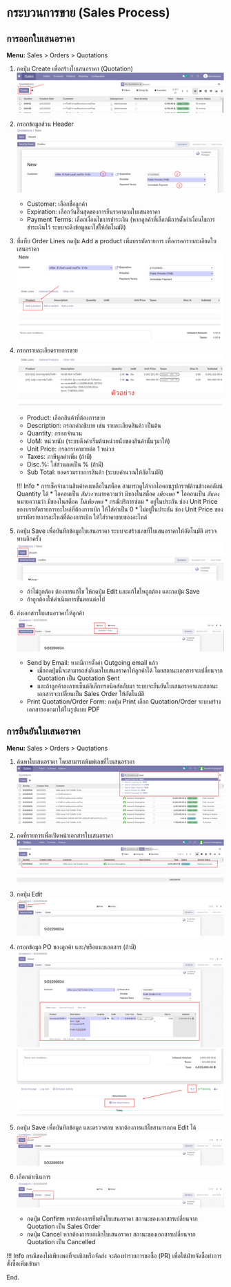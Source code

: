 # กระบวนการขาย (Sales Process)

## การออกใบเสนอราคา
**Menu:** Sales > Orders > Quotations

1. กดปุ่ม Create เพื่อสร้างใบเสนอราคา (Quotation)
![](img/sale_1.png)
2. กรอกข้อมูลส่วน Header
![](img/sale_2.png)
    * Customer: เลือกชื่อลูกค้า
    * Expiration: เลือกวันสิ้นสุดของการยืนราคาตามใบเสนอราคา
    * Payment Terms: เลือกเงื่อนไขการชำระเงิน (หากลูกค้าที่เลือกมีการตั้งค่าเงื่อนไขการชำระเงินไว้ ระบบจะดึงข้อมูลมาใส่ให้อัตโนมัติ)
3. ที่แท็บ Order Lines กดปุ่ม Add a product เพิ่มบรรทัดรายการ เพื่อกรอกรายละเอียดใบเสนอราคา 
![](img/sale_3.png)
4. กรอกรายละเอียดรายการขาย
![](img/sale_5.png) 
    * Product: เลือกสินค้าที่ต้องการขาย
    * Description: กรอกคำอธิบาย เช่น รายละเอียดสินค้า เป็นต้น
    * Quantity: กรอกจำนวน
    * UoM: หน่วยนับ (ระบบดึงค่าเริ่มต้นหน่วยนับของสินค้านั้นๆมาให้)
    * Unit Price: กรอกราคาขายต่อ 1 หน่วย
    * Taxes: ภาษีมูลค่าเพิ่ม (ถ้ามี)
    * Disc.%: ใส่ส่วนลดเป็น % (ถ้ามี)
    * Sub Total: ยอดรวมรายการสินค้า (ระบบคำนวณให้อัตโนมัติ) 
    
    !!! Info
        * การเช็คจำนวนสินค้าคงเหลือในสต็อค สามารถดูได้จากไอคอนรูปกราฟด้านข้างคอลัมน์ Quantity ได้
            * ไอคอนเป็น *สีม่วง* หมายความว่า มีของในสต็อค *เพียงพอ*
            * ไอคอนเป็น *สีแดง* หมายความว่า มีของในสต็อค *ไม่เพียงพอ*
        * กรณีบริการซ่อม
            * อยู่ในประกัน ช่อง Unit Price ของบรรทัดรายการอะไหล่ที่ต้องการเบิก ให้ใส่ค่าเป็น 0
            * ไม่อยู่ในประกัน ช่อง Unit Price ของบรรทัดรายการอะไหล่ที่ต้องการเบิก ให้ใส่ราคาขายของอะไหล่

5. กดปุ่ม Save เพื่อบันทึกข้อมูลใบเสนอราคา ระบบจะสร้างเลขที่ใบเสนอราคาให้อัตโนมัติ ตรวจทานอีกครั้ง
![](img/sale_8.png)
    * ถ้าไม่ถูกต้อง ต้องการแก้ไข ให้กดปุ่ม Edit และแก้ไขใหถูกต้อง และกดปุ่ม Save
    * ถ้าถูกต้องให้ดำเนินการขั้นตอนต่อไป
6. ส่งเอกสารใบเสนอราคาให้ลูกค้า
![](img/sale_9-1.png)

    * Send by Email: หากมีการตั้งค่า Outgoing email แล้ว 
        * เมื่อกดปุ่มนี้จะสามารถส่งอีเมลใบเสนอราคาให้ลูกค้าได้ โดยสถานะเอกสารจะเปลี่ยนจาก Quotation เป็น Quotation Sent
        * และถ้าลูกค้าลงลายเซ็นต์อิเล็กทรอนิคส์กลับมา ระบบจะยืนยันใบเสนอราคาและสถานะเอกสารจะเปลี่ยนเป็น Sales Order ให้อัตโนมัติ 
    * Print Quotation/Order Form: กดปุ่ม Print เลือก Quotation/Order ระบบสร้างเอกสารออกมาให้ในรูปแบบ PDF

## การยืนยันใบเสนอราคา

**Menu:** Sales > Orders > Quotations

1. ค้นหาใบเสนอราคา โดยสามารถพิมพ์เลขที่ใบเสนอราคา
![](img/sale_11.png)

2. กดที่รายการเพื่อเปิดหน้าเอกสารใบเสนอราคา
![](img/sale_12.png)

3. กดปุ่ม Edit 
![](img/sale_13.png)

4. กรอกข้อมูล PO ของลูกค้า และ/หรือแนบเอกสาร (ถ้ามี) 
![](img/sale_14.png)
![](img/sale_15.png)

5. กดปุ่ม Save เพื่อบันทึกข้อมูล และตรวจสอบ หากต้องการแก้ไขสามารถกด Edit ได้
![](img/sale_16.png)

6. เลือกดำเนินการ
![](img/sale_17.png)
    * กดปุ่ม Confirm หากต้องการยืนยันใบเสนอราคา สถานะของเอกสารเปลี่ยนจาก Quotation เป็น Sales Order
    * กดปุ่ม Cancel หากต้องการยกเลิกใบเสนอราคา สถานะของเอกสารเปลี่ยนจาก Quotation เป็น Cancelled

!!! Info
    กรณีของไม่เพียงพอที่จะเบิกหรือจัดส่ง จะต้องทำรายการขอซื้อ (PR) เพื่อให้ฝ่ายจัดซื้อทำการสั่งซื้อเพิ่มเข้ามา
 
End.